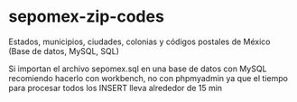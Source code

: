 # sepomex-zip-codes

Estados, municipios, ciudades, colonias y códigos postales de México (Base de datos, MySQL, SQL)

Si importan el archivo sepomex.sql en una base de datos con MySQL recomiendo hacerlo con workbench, no con phpmyadmin ya que el tiempo para procesar todos los INSERT lleva alrededor de 15 min
